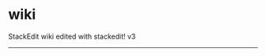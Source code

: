 # wiki
StackEdit wiki edited with stackedit! v3


----------


<!--stackedit_data:
eyJoaXN0b3J5IjpbMTQ5ODkyNTczOF19
-->